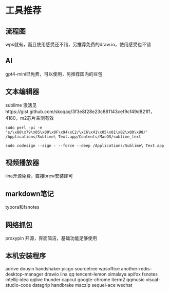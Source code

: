 # 工具推荐

## 流程图


wps就有，而且使用感受还不错，另推荐免费的draw.io，使用感受也不错


## AI


gpt4-mini已免费，可以使用，另推荐国内的豆包


## 文本编辑器

sublime 激活见https://gist.github.com/skoqaq/3f3e8f28e23c881143cef9cf49d821ff，4180，m2芯片亲测有效

```shell
sudo perl -pi -e 's/\x80\x79\x05\x00\x0F\x94\xC2/\xC6\x41\x05\x01\xB2\x00\x90/' /Applications/Sublime\ Text.app/Contents/MacOS/sublime_text

sudo codesign --sign - --force --deep /Applications/Sublime\ Text.app
```

## 视频播放器

iina开源免费，直接brew安装即可

## markdown笔记

typora和fsnotes

## 网络抓包

proxypin 开源，界面简洁，基础功能足够使用

## 本机安装程序

adrive
douyin
handshaker
picgo
sourcetree
wpsoffice
another-redis-desktop-manager
drawio
iina
qq
tencent-lemon
ximalaya
apifox
fsnotes
intellij-idea
qqlive
thunder
capcut
google-chrome
iterm2
qqmusic
visual-studio-code
datagrip
handbrake
maczip
sequel-ace
wechat